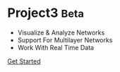 <!-- _coverpage.md -->

# Project3 <small>Beta</small>

- Visualize & Analyze Networks
- Support For Multilayer Networks
- Work With Real Time Data

[Get Started](#home-page)
